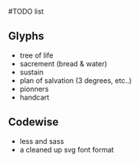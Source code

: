 #TODO list

## Glyphs
- tree of life
- sacrement (bread & water)
- sustain
- plan of salvation (3 degrees, etc..)
- pionners
- handcart


## Codewise
- less and sass
- a cleaned up svg font format